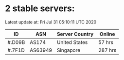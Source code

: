 # 2 stable servers:

Latest update at: Fri Jul 31 05:10:11 UTC 2020

| ID | ASN | Server Country | Online |
| -- | --- | -------------- | ------ |
| #.D09B | AS174 | United States | 57 hrs |
| #.7F1D | AS63949 | Singapore | 287 hrs |

